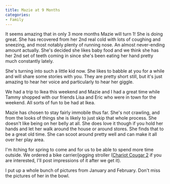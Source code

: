 ```yaml
---
title: Mazie at 9 Months
categories:
- Family
---
```


It seems amazing that in only 3 more months Mazie will turn 1! She is doing great. She has recovered from her 2nd real cold with lots of coughing and sneezing, and most notably plenty of running nose. An almost never-ending amount actually. She's decided she likes baby food and we think she has her 2nd set of teeth coming in since she's been eating her hand pretty much constantly lately.

She's turning into such a little kid now. She likes to babble at you for a while and will share some stories with you. They are pretty short still, but it's just amazing to hear her voice and particularly to hear her giggle.

We had a trip to Ikea this weekend and Mazie and I had a great time while Tammy shopped with our friends Lisa and Eric who were in town for the weekend. All sorts of fun to be had at Ikea.

Mazie has chosen to stay fairly immobile thus far. She's not crawling, and from the looks of things she is likely to just skip that whole process. She doesn't like being on her belly at all. She does love it though if you hold her hands and let her walk around the house or around stores. She finds that to be a great old time. She can scoot around pretty well and can make it all over her play area.

I'm itching for spring to come and for us to be able to spend more time outside. We ordered a bike carrier/jogging stroller ([Chariot Cougar 2](http://www.chariotcarriers.com/html_english/cougar2.htm) if you are interested, I'll post impressions of it after we get it).

I put up a whole bunch of pictures from January and February. Don't miss the pictures of her in the bowl.
